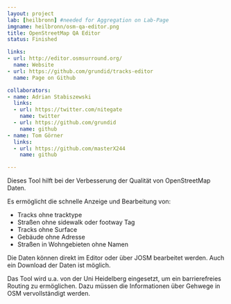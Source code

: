 ```yaml
---
layout: project
lab: [heilbronn] #needed for Aggregation on Lab-Page
imgname: heilbronn/osm-qa-editor.png
title: OpenStreetMap QA Editor
status: Finished

links:
- url: http://editor.osmsurround.org/
  name: Website
- url: https://github.com/grundid/tracks-editor
  name: Page on Github

collaborators:
- name: Adrian Stabiszewski
  links:
  - url: https://twitter.com/nitegate
    name: twitter
  - url: https://github.com/grundid
    name: github
- name: Tom Görner
  links:
  - url: https://github.com/masterX244
    name: github

---
```


Dieses Tool hilft bei der Verbesserung der Qualität von OpenStreetMap Daten.

Es ermöglicht die schnelle Anzeige und Bearbeitung von:
<ul>
    <li>Tracks ohne tracktype</li>
    <li>Straßen ohne sidewalk oder footway Tag</li>
    <li>Tracks ohne Surface</li>
    <li>Gebäude ohne Adresse</li>
    <li>Straßen in Wohngebieten ohne Namen</li>
</ul>

Die Daten können direkt im Editor oder über JOSM bearbeitet werden. Auch ein Download der Daten ist möglich.

Das Tool wird u.a. von der Uni Heidelberg eingesetzt, um ein barrierefreies Routing zu ermöglichen. Dazu müssen  die Informationen über Gehwege in OSM vervollständigt werden.
